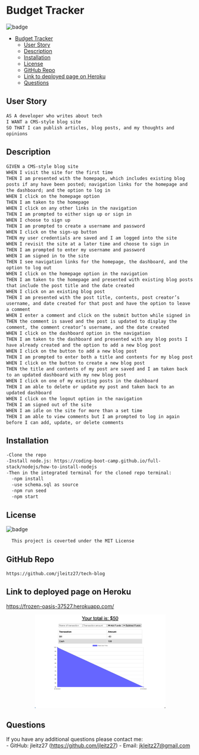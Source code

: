 # Budget Tracker


  ![badge](https://img.shields.io/badge/license-MIT-blue)<br />

- [Budget Tracker](#budget-tracker)
  - [User Story](#user-story)
  - [Description](#description)
  - [Installation](#installation)
  - [License](#license)
  - [GitHub Repo](#github-repo)
  - [Link to deployed page on Heroku](#link-to-deployed-page-on-heroku)
  - [Questions](#questions)

## User Story
    AS A developer who writes about tech
    I WANT a CMS-style blog site
    SO THAT I can publish articles, blog posts, and my thoughts and opinions

  ## Description
    GIVEN a CMS-style blog site
    WHEN I visit the site for the first time
    THEN I am presented with the homepage, which includes existing blog posts if any have been posted; navigation links for the homepage and the dashboard; and the option to log in
    WHEN I click on the homepage option
    THEN I am taken to the homepage
    WHEN I click on any other links in the navigation
    THEN I am prompted to either sign up or sign in
    WHEN I choose to sign up
    THEN I am prompted to create a username and password
    WHEN I click on the sign-up button
    THEN my user credentials are saved and I am logged into the site
    WHEN I revisit the site at a later time and choose to sign in
    THEN I am prompted to enter my username and password
    WHEN I am signed in to the site
    THEN I see navigation links for the homepage, the dashboard, and the option to log out
    WHEN I click on the homepage option in the navigation
    THEN I am taken to the homepage and presented with existing blog posts that include the post title and the date created
    WHEN I click on an existing blog post
    THEN I am presented with the post title, contents, post creator’s username, and date created for that post and have the option to leave a comment
    WHEN I enter a comment and click on the submit button while signed in
    THEN the comment is saved and the post is updated to display the comment, the comment creator’s username, and the date created
    WHEN I click on the dashboard option in the navigation
    THEN I am taken to the dashboard and presented with any blog posts I have already created and the option to add a new blog post
    WHEN I click on the button to add a new blog post
    THEN I am prompted to enter both a title and contents for my blog post
    WHEN I click on the button to create a new blog post
    THEN the title and contents of my post are saved and I am taken back to an updated dashboard with my new blog post
    WHEN I click on one of my existing posts in the dashboard
    THEN I am able to delete or update my post and taken back to an updated dashboard
    WHEN I click on the logout option in the navigation
    THEN I am signed out of the site
    WHEN I am idle on the site for more than a set time
    THEN I am able to view comments but I am prompted to log in again before I can add, update, or delete comments
    
  ## Installation
    -Clone the repo
    -Install node.js: https://coding-boot-camp.github.io/full-stack/nodejs/how-to-install-nodejs
    -Then in the integrated terminal for the cloned repo terminal:
      -npm install
      -use schema.sql as source
      -npm run seed
      -npm start




  ## License
      
  ![badge](https://img.shields.io/badge/license-MIT-blue)<br />

      This project is coverted under the MIT License

  ## GitHub Repo
    https://github.com/jleitz27/tech-blog  

  ## Link to deployed page on Heroku
  https://frozen-oasis-37527.herokuapp.com/ 

<p align="center">
  <img src="./lib/images/screenshot.png" width="350"

</p>
  


  ## Questions

  If you have any additional questions please contact me: <br />
      - GitHub: jleitz27  (https://github.com/jleitz27)
      - Email:  jkleitz27@gmail.com